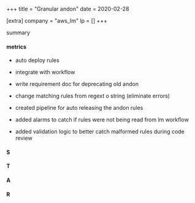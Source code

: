 +++
title = "Granular andon"
date = 2020-02-28

[extra]
company = "aws_lm"
lp = []
+++

summary

#### metrics
- auto deploy rules
- integrate with workflow
- write requirement doc for deprecating old andon
- change matching rules from regext o string (eliminate errors)
- created pipeline for auto releasing the andon rules
- added alarms to catch if rules were not being read from lm workflow

- added validation logic to better catch malformed rules during code review

#### S

#### T

#### A

#### R

